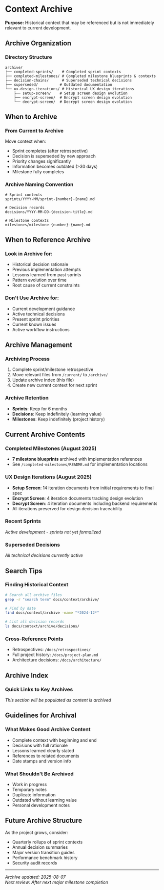 # Context Archive

**Purpose:** Historical context that may be referenced but is not immediately relevant to current development.

## Archive Organization

### Directory Structure

```
archive/
├── completed-sprints/    # Completed sprint contexts
├── completed-milestones/ # Completed milestone blueprints & contexts
├── decision-chains/      # Superseded technical decisions
├── superseded/          # Outdated documentation
└── ux-design-iterations/ # Historical UX design iterations
    ├── setup-screen/    # Setup screen design evolution
    ├── encrypt-screen/  # Encrypt screen design evolution
    └── decrypt-screen/  # Decrypt screen design evolution
```

## When to Archive

### From Current to Archive

Move context when:

- Sprint completes (after retrospective)
- Decision is superseded by new approach
- Priority changes significantly
- Information becomes outdated (>30 days)
- Milestone fully completes

### Archive Naming Convention

```
# Sprint contexts
sprints/YYYY-MM/sprint-{number}-{name}.md

# Decision records
decisions/YYYY-MM-DD-{decision-title}.md

# Milestone contexts
milestones/milestone-{number}-{name}.md
```

## When to Reference Archive

### Look in Archive for:

- Historical decision rationale
- Previous implementation attempts
- Lessons learned from past sprints
- Pattern evolution over time
- Root cause of current constraints

### Don't Use Archive for:

- Current development guidance
- Active technical decisions
- Present sprint priorities
- Current known issues
- Active workflow instructions

## Archive Management

### Archiving Process

1. Complete sprint/milestone retrospective
2. Move relevant files from `/current/` to `/archive/`
3. Update archive index (this file)
4. Create new current context for next sprint

### Archive Retention

- **Sprints**: Keep for 6 months
- **Decisions**: Keep indefinitely (learning value)
- **Milestones**: Keep indefinitely (project history)

## Current Archive Contents

### Completed Milestones (August 2025)

- **7 milestone blueprints** archived with implementation references
- See `/completed-milestones/README.md` for implementation locations

### UX Design Iterations (August 2025)

- **Setup Screen**: 14 iteration documents from initial requirements to final spec
- **Encrypt Screen**: 4 iteration documents tracking design evolution
- **Decrypt Screen**: 4 iteration documents including backend requirements
- All iterations preserved for design decision traceability

### Recent Sprints

_Active development - sprints not yet formalized_

### Superseded Decisions

_All technical decisions currently active_

## Search Tips

### Finding Historical Context

```bash
# Search all archive files
grep -r "search term" docs/context/archive/

# Find by date
find docs/context/archive -name "*2024-12*"

# List all decision records
ls docs/context/archive/decisions/
```

### Cross-Reference Points

- Retrospectives: `/docs/retrospectives/`
- Full project history: `/docs/project-plan.md`
- Architecture decisions: `/docs/architecture/`

## Archive Index

### Quick Links to Key Archives

_This section will be populated as content is archived_

<!-- Example format:
### December 2024
- [Sprint 15 - Encryption Refactor](sprints/2024-12/sprint-15-encryption.md)
- [Decision - Cache Strategy](decisions/2024-12-15-cache-strategy.md)

### Milestone Archives
- [Milestone 2 - Core Modules](milestones/milestone-2-core-modules.md)
-->

## Guidelines for Archival

### What Makes Good Archive Content

- Complete context with beginning and end
- Decisions with full rationale
- Lessons learned clearly stated
- References to related documents
- Date stamps and version info

### What Shouldn't Be Archived

- Work in progress
- Temporary notes
- Duplicate information
- Outdated without learning value
- Personal development notes

## Future Archive Structure

As the project grows, consider:

- Quarterly rollups of sprint contexts
- Annual decision summaries
- Major version transition guides
- Performance benchmark history
- Security audit records

---

_Archive updated: 2025-08-07_  
_Next review: After next major milestone completion_
